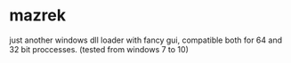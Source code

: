 # mazrek
just another windows dll loader with fancy gui, compatible both for 64 and 32 bit proccesses. (tested from windows 7 to 10)
